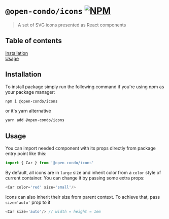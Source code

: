 [npm-badge-link]: https://img.shields.io/npm/v/@open-condo/icons?style=flat-square
[npm-pkg-link]: https://www.npmjs.com/package/@open-condo/icons

# `@open-condo/icons` [![NPM][npm-badge-link]][npm-pkg-link]
> A set of SVG icons presented as React components

 
## Table of contents
[Installation](#installation)\
[Usage](#usage)

## Installation
To install package simply run the following command if you're using npm as your package manager:
```bash
npm i @open-condo/icons
```
or it's yarn alternative
```bash
yarn add @open-condo/icons
```

## Usage
You can import needed component with its props directly from package entry point like this:
```typescript
import { Car } from '@open-condo/icons'
```

By default, all icons are in `large` size and inherit color from a `color` style of current container.
You can change it by passing some extra props:
```typescript jsx
<Car color='red' size='small'/>
```

Icons can also inherit their size from parent context. To achieve that, pass `size='auto'` prop to it
```typescript jsx
<Car size='auto'/> // width = height = 1em
```
